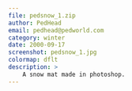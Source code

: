 ```yaml
---
file: pedsnow_1.zip
author: PedHead
email: pedhead@pedworld.com
category: winter
date: 2000-09-17
screenshot: pedsnow_1.jpg
colormap: dflt
description: >
    A snow mat made in photoshop.
---
```

